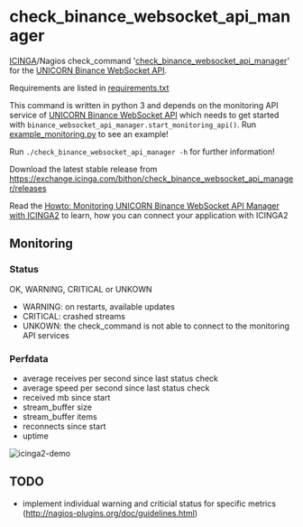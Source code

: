 # check_binance_websocket_api_manager
[ICINGA](https://icinga.com)/Nagios check_command '[check_binance_websocket_api_manager](https://exchange.icinga.com/bithon/check_binance_websocket_api_manager)' for the [UNICORN Binance WebSocket API](https://github.com/unicorn-data-analysis/unicorn-binance-websocket-api).

Requirements are listed in [requirements.txt](https://github.com/unicorn-data-analysis/unicorn-binance-websocket-api/blob/master/tools/icinga/requirements.txt)

This command is written in python 3 and depends on the monitoring API service of [UNICORN Binance WebSocket API](https://github.com/unicorn-data-analysis/unicorn-binance-websocket-api) which needs to get started with `binance_websocket_api_manager.start_monitoring_api()`. Run [example_monitoring.py](https://github.com/unicorn-data-analysis/unicorn-binance-websocket-api/blob/master/example_monitoring.py) to see an example!

Run `./check_binance_websocket_api_manager -h` for further information!

Download the latest stable release from https://exchange.icinga.com/bithon/check_binance_websocket_api_manager/releases

Read the [Howto: Monitoring UNICORN Binance WebSocket API Manager with ICINGA2](https://www.unicorn-data.com/blog/article-details/howto-monitoring-unicorn-binance-websocket-api-manager-with-icinga2.html) to learn, how you can connect your application with ICINGA2

## Monitoring
### Status
OK, WARNING, CRITICAL or UNKOWN
- WARNING: on restarts, available updates
- CRITICAL: crashed streams
- UNKOWN: the check_command is not able to connect to the monitoring API services

### Perfdata
- average receives per second since last status check
- average speed per second since last status check
- received mb since start
- stream_buffer size
- stream_buffer items
- reconnects since start
- uptime

![icinga2-demo](https://s3.gifyu.com/images/icinga2-unicorn_binance_websocket_api.png)

## TODO
- implement individual warning and criticial status for specific metrics (http://nagios-plugins.org/doc/guidelines.html)
